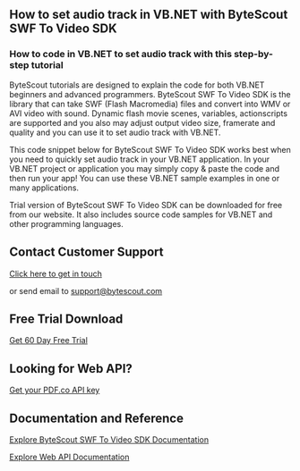 ## How to set audio track in VB.NET with ByteScout SWF To Video SDK

### How to code in VB.NET to set audio track with this step-by-step tutorial

ByteScout tutorials are designed to explain the code for both VB.NET beginners and advanced programmers. ByteScout SWF To Video SDK is the library that can take SWF (Flash Macromedia) files and convert into WMV or AVI video with sound. Dynamic flash movie scenes, variables, actionscripts are supported and you also may adjust output video size, framerate and quality and you can use it to set audio track with VB.NET.

This code snippet below for ByteScout SWF To Video SDK works best when you need to quickly set audio track in your VB.NET application. In your VB.NET project or application you may simply copy & paste the code and then run your app! You can use these VB.NET sample examples in one or many applications.

Trial version of ByteScout SWF To Video SDK can be downloaded for free from our website. It also includes source code samples for VB.NET and other programming languages.

## Contact Customer Support

[Click here to get in touch](https://bytescout.zendesk.com/hc/en-us/requests/new?subject=ByteScout%20SWF%20To%20Video%20SDK%20Question)

or send email to [support@bytescout.com](mailto:support@bytescout.com?subject=ByteScout%20SWF%20To%20Video%20SDK%20Question) 

## Free Trial Download

[Get 60 Day Free Trial](https://bytescout.com/download/web-installer?utm_source=github-readme)

## Looking for Web API? 

[Get your PDF.co API key](https://pdf.co/documentation/api?utm_source=github-readme)

## Documentation and Reference

[Explore ByteScout SWF To Video SDK Documentation](https://bytescout.com/documentation/index.html?utm_source=github-readme)

[Explore Web API Documentation](https://pdf.co/documentation/api?utm_source=github-readme)